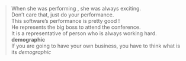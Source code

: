 > When she was performing , she was always exciting.   
> Don’t care that, just do your performance.   
> This software’s performance is pretty good !   
> He represents the big boss to attend the conference.   
> It is a representative of person who is always working hard.   
> **demographic**   
> If you are going to have your own business, you have to think what is its *demographic*    
